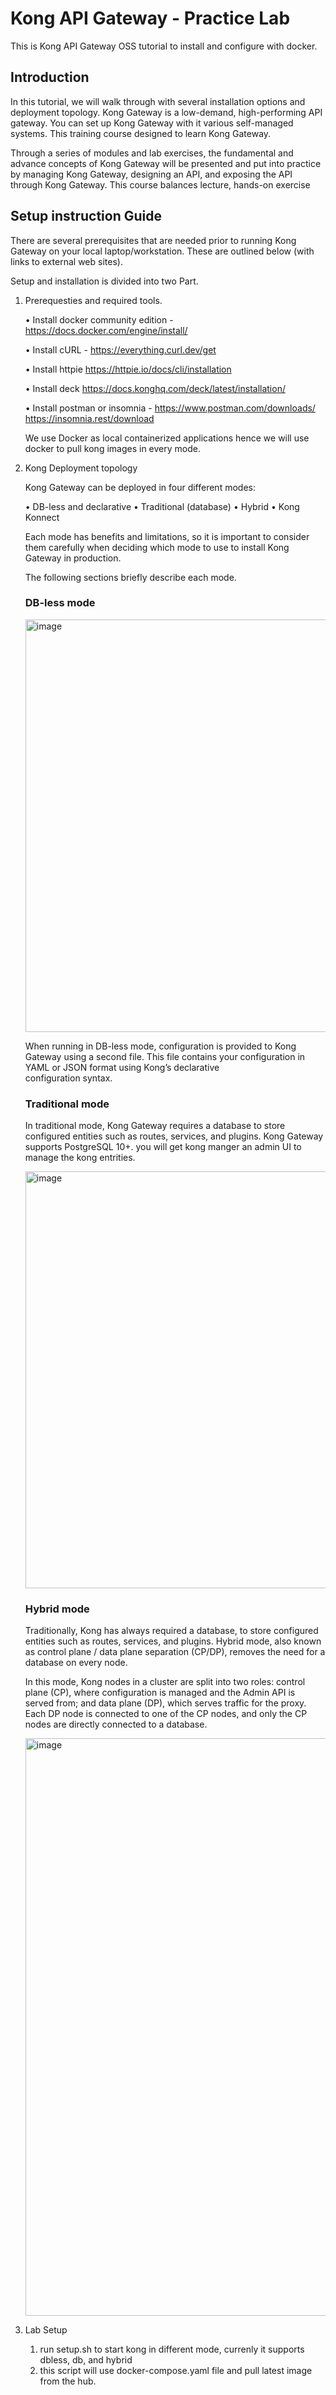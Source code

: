# Kong API Gateway - Practice Lab 

This is Kong API Gateway OSS tutorial to install and configure with docker. 



## Introduction 

In this tutorial, we will walk through with several installation options and deployment topology. Kong Gateway is a low-demand, high-performing API gateway. You can set up Kong Gateway with  it  various self-managed systems. This training course designed to learn Kong Gateway.

Through a series of modules and lab exercises, the fundamental and advance concepts of Kong Gateway will be presented and put into practice by managing Kong Gateway, designing an API, and exposing the API through Kong Gateway. This course balances lecture, hands-on exercise

## Setup instruction Guide 

There are several prerequisites that are needed prior to running Kong Gateway on your local laptop/workstation. These are outlined below (with links to external web sites).

Setup and installation is divided into two Part. 

1. Prerequesties and required tools. 
   
    • Install docker community edition - https://docs.docker.com/engine/install/
   
    • Install cURL - https://everything.curl.dev/get
   
    • Install httpie https://httpie.io/docs/cli/installation
   
    • Install deck https://docs.konghq.com/deck/latest/installation/
   
    • Install postman or insomnia -   https://www.postman.com/downloads/ https://insomnia.rest/download
   

   We use Docker as local containerized applications hence we will use docker to pull kong images in every mode.

3. Kong Deployment topology

   Kong Gateway can be deployed in four different modes:

    
    • DB-less and declarative
    •	Traditional (database)
    • Hybrid
    •	Kong Konnect 
 

    Each mode has benefits and limitations, so it is important to consider them carefully when deciding which mode to use to install Kong Gateway in production.

    The following sections briefly describe each mode.

    ### DB-less mode

    <img width="660" alt="image" src="https://github.com/user-attachments/assets/31fbdd56-4206-4eac-ab5d-23223f6dc442">

    When running in DB-less mode, configuration is provided to Kong Gateway using a second file. This file contains your configuration in YAML or JSON format using Kong’s declarative   
    configuration syntax.


    ### Traditional mode

    In traditional mode, Kong Gateway requires a database to store configured entities such as routes, services, and plugins. Kong Gateway supports PostgreSQL 10+. you will get kong manger an 
    admin UI to manage the kong entrities.


     <img width="667" alt="image" src="https://github.com/user-attachments/assets/5148256d-da13-46fa-a84c-27e4cf62ee09">


    ### Hybrid mode

    Traditionally, Kong has always required a database, to store configured entities such as routes, services, and plugins. Hybrid mode, also known as control plane / data plane separation 
    (CP/DP), removes the need for a database on every node.

    In this mode, Kong nodes in a cluster are split into two roles: control plane (CP), where configuration is managed and the Admin API is served from; and data plane (DP), which serves traffic     for the proxy. Each DP node is connected to one of the CP nodes, and only the CP nodes are directly connected to a database.

    <img width="924" alt="image" src="https://github.com/user-attachments/assets/24c67993-d896-40e1-ad2a-223f00767673">

4. Lab Setup

   1.  run setup.sh to start kong in different mode, currenly it supports dbless, db, and hybrid
   2.  this script will use docker-compose.yaml file and pull latest image from the hub.  
   

   
    






